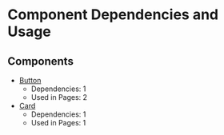 # Component Dependencies and Usage

## Components

- [Button](/src/components/Button/Button.md)
  - Dependencies: 1
  - Used in Pages: 2
- [Card](/src/components/Card/Card.md)
  - Dependencies: 1
  - Used in Pages: 1
